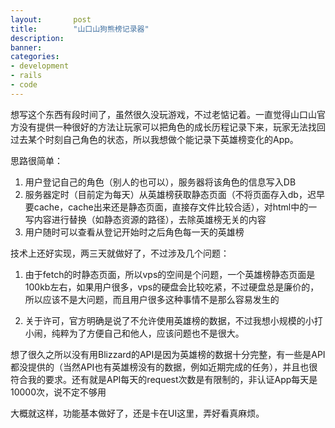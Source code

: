 ```yaml
---
layout:       post
title:        "山口山狗熊榜记录器"
description: 
banner: 
categories: 
- development
- rails
- code
---
```


想写这个东西有段时间了，虽然很久没玩游戏，不过老惦记着。一直觉得山口山官方没有提供一种很好的方法让玩家可以把角色的成长历程记录下来，玩家无法找回过去某个时刻自己角色的状态，所以我想做个能记录下英雄榜变化的App。

思路很简单：

1. 用户登记自己的角色（别人的也可以），服务器将该角色的信息写入DB
2. 服务器定时（目前定为每天）从英雄榜获取静态页面（不将页面存入db，迟早要cache，cache出来还是静态页面，直接存文件比较合适），对html中的一写内容进行替换（如静态资源的路径），去除英雄榜无关的内容
3. 用户随时可以查看从登记开始时之后角色每一天的英雄榜

技术上还好实现，两三天就做好了，不过涉及几个问题：

1. 由于fetch的时静态页面，所以vps的空间是个问题，一个英雄榜静态页面是100kb左右，如果用户很多，vps的硬盘会比较吃紧，不过硬盘总是廉价的，所以应该不是大问题，而且用户很多这种事情不是那么容易发生的

2. 关于许可，官方明确是说了不允许使用英雄榜的数据，不过我想小规模的小打小闹，纯粹为了方便自己和他人，应该问题也不是很大。

想了很久之所以没有用Blizzard的API是因为英雄榜的数据十分完整，有一些是API都没提供的（当然API也有英雄榜没有的数据，例如近期完成的任务），并且也很符合我的要求。还有就是API每天的request次数是有限制的，非认证App每天是10000次，说不定不够用

大概就这样，功能基本做好了，还是卡在UI这里，弄好看真麻烦。